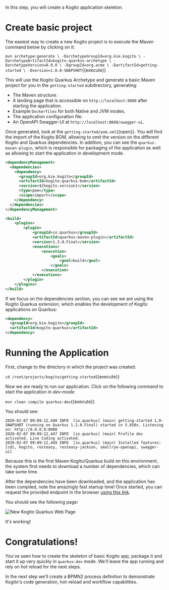 In this step, you will create a Kogito application skeleton.


# Create basic project

The easiest way to create a new Kogito project is to execute the Maven command below by clicking on it:

`mvn archetype:generate \
  -DarchetypeGroupId=org.kie.kogito \
  -DarchetypeArtifactId=kogito-quarkus-archetype \
  -DarchetypeVersion=0.9.0 \
  -DgroupId=org.acme \
  -DartifactId=getting-started \
  -Dversion=1.0.0-SNAPSHOT`{{execute}}


This will use the Kogito Quarkus Archetype and generate a basic Maven project for you in the `getting-started` subdirectory, generating:

* The Maven structure.
* A landing page that is accessible on `http://localhost:8080` after starting the application.
* Example `Dockerfiles` for both Native and JVM modes.
* The application configuration file.
* An OpenAPI Swagger-UI at `http://localhost:8080/swagger-ui`.

Once generated, look at the `getting-started/pom.xml`{{open}}. You will find the import of the Kogito BOM, allowing to omit the version on the different Kogito and Quarkus dependencies. In addition, you can see the `quarkus-maven-plugin`, which is responsible for packaging of the application as well as allowing to start the application in development mode.

```xml
<dependencyManagement>
  <dependencies>
    <dependency>
      <groupId>org.kie.kogito</groupId>
      <artifactId>kogito-quarkus-bom</artifactId>
      <version>${kogito.version}</version>
      <type>pom</type>
      <scope>import</scope>
    </dependency>
  </dependencies>
</dependencyManagement>

<build>
    <plugins>
        <plugin>
            <groupId>io.quarkus</groupId>
            <artifactId>quarkus-maven-plugin</artifactId>
            <version>1.3.0.Final</version>
            <executions>
                <execution>
                    <goals>
                        <goal>build</goal>
                    </goals>
                </execution>
            </executions>
        </plugin>
    </plugins>
</build>
```

If we focus on the dependencies section, you can see we are using the Kogito Quarkus extension, which enables the development of Kogito applications on Quarkus:
```xml
<dependency>
  <groupId>org.kie.kogito</groupId>
  <artifactId>kogito-quarkus</artifactId>
</dependency>
```

# Running the Application

First, change to the directory in which the project was created:

`cd /root/projects/kogito/getting-started`{{execute}}

Now we are ready to run our application. Click on the following command to start the application in _dev-mode_:

`mvn clean compile quarkus:dev`{{execute}}

You should see:

```console
2020-02-07 09:09:12,440 INFO  [io.quarkus] (main) getting-started 1.0-SNAPSHOT (running on Quarkus 1.2.0.Final) started in 5.850s. Listening on: http://0.0.0.0:8080
2020-02-07 09:09:12,447 INFO  [io.quarkus] (main) Profile dev activated. Live Coding activated.
2020-02-07 09:09:12,449 INFO  [io.quarkus] (main) Installed features: [cdi, kogito, resteasy, resteasy-jackson, smallrye-openapi, swagger-ui]
```

Because this is the first Maven Kogito/Quarkus build on this environment, the system first needs to download a number of dependencies, which can take some time.

After the dependencies have been downloaded, and the application has been compiled, note the amazingly fast startup time! Once started, you can request the provided endpoint in the browser [using this link](https://[[CLIENT_SUBDOMAIN]]-8080-[[KATACODA_HOST]].environments.katacoda.com/).

You should see the following page:

![New Kogito Quarkus Web Page](/openshift/assets/middleware/middleware-kogito/new-kogito-quarkus-webpage.png)

It's working!

# Congratulations!

You've seen how to create the skeleton of basic Kogito app, package it and start it up very quickly in `quarkus:dev` mode. We'll leave the app running and rely on hot reload for the next steps.

In the next step we'll create a BPMN2 process definition to demonstrate Kogito's code generation, hot-reload and workflow capabilities.
